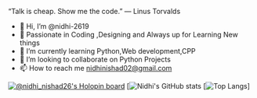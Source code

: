 “Talk is cheap. Show me the code.” ― Linus Torvalds

- 👋 Hi, I’m @nidhi-2619
- 👀 Passionate in Coding ,Designing and Always up for Learning New things
- 🌱 I’m currently learning Python,Web development,CPP
- 💞️ I’m looking to collaborate on Python Projects
- 📫 How to reach me nidhinishad02@gmail.com

<!---
nidhi-2619/nidhi-2619 is a ✨ special ✨ repository because its `README.md` (this file) appears on your GitHub profile.
You can click the Preview link to take a look at your changes.
--->
[![@nidhi_nishad26's Holopin board](https://holopin.me/nidhi_nishad26)](https://holopin.io/@nidhi_nishad26)
[![Nidhi's GitHub stats](https://github-readme-stats.vercel.app/api/?username=nidhi-2619&show_icons=true&theme=radical&count_private=true)
[![Top Langs](https://github-readme-stats.vercel.app/api/top-langs/?username=nidhi-2619&langs_count=4)]
